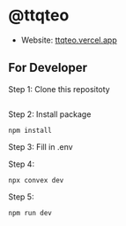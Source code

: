 # @ttqteo

- Website: [ttqteo.vercel.app](ttqteo.vercel.app)

## For Developer

Step 1: Clone this repositoty
```
```

Step 2: Install package
```
npm install
```

Step 3: Fill in .env

Step 4:
```
npx convex dev
```

Step 5:
```
npm run dev
```